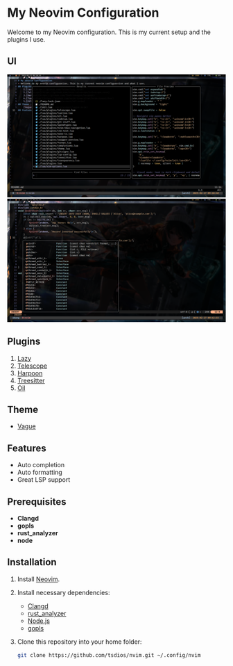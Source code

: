 # My Neovim Configuration

Welcome to my Neovim configuration. This is my current setup and the plugins I use.

## UI
![first](first.png)
![second](second.png)

## Plugins
1. [Lazy](https://github.com/folke/lazy.nvim)
2. [Telescope](https://github.com/nvim-telescope/telescope.nvim)
3. [Harpoon](https://github.com/ThePrimeagen/harpoon)
4. [Treesitter](https://github.com/nvim-treesitter/nvim-treesitter)
5. [Oil](https://github.com/stevearc/oil.nvim)

## Theme
- [Vague](https://github.com/stevearc/vague.nvim)

## Features
- Auto completion
- Auto formatting
- Great LSP support

## Prerequisites
- **Clangd**
- **gopls**
- **rust_analyzer**
- **node**

## Installation

1. Install [Neovim](https://github.com/neovim/neovim).
2. Install necessary dependencies:
   - [Clangd](https://github.com/clangd/clangd)
   - [rust_analyzer](https://github.com/rust-analyzer/rust-analyzer)
   - [Node.js](https://nodejs.org/en/download/)
   - [gopls](https://github.com/golang/tools/tree/master/gopls)
3. Clone this repository into your home folder:

   ```bash
   git clone https://github.com/tsdios/nvim.git ~/.config/nvim


